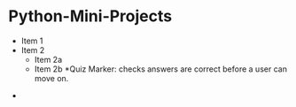 # Python-Mini-Projects

* Item 1
* Item 2
  * Item 2a
  * Item 2b
*Quiz Marker: checks answers are correct before a user can move on.
-
